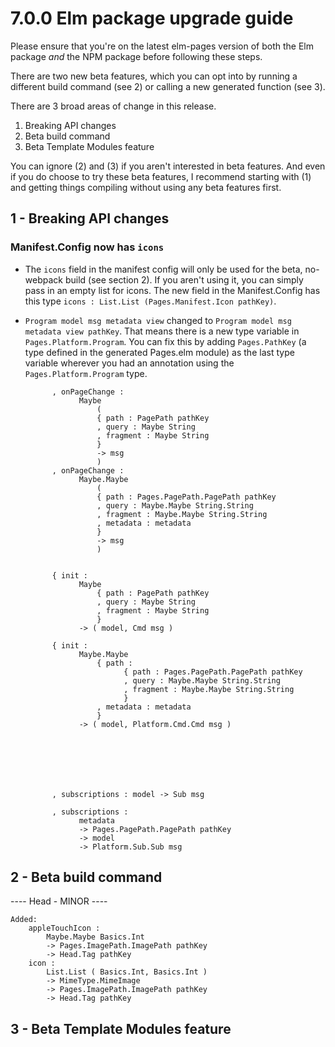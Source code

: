 # 7.0.0 Elm package upgrade guide

Please ensure that you're on the latest elm-pages version of both the Elm package _and_ the NPM package before following these steps.

There are two new beta features, which you can opt into by running a different build command (see 2) or calling a new generated function (see 3).

There are 3 broad areas of change in this release.

1. Breaking API changes
2. Beta build command
3. Beta Template Modules feature

You can ignore (2) and (3) if you aren't interested in beta features. And even if you do choose to try these beta features, I recommend starting with (1) and getting things compiling without using any beta features first.

## 1 - Breaking API changes

### Manifest.Config now has `icons`

- The `icons` field in the manifest config will only be used for the beta, no-webpack build (see section 2). If you aren't using it, you can simply pass in an empty list for icons. The new field in the Manifest.Config has this type `icons : List.List (Pages.Manifest.Icon pathKey)`.
- `Program model msg metadata view` changed to `Program model msg metadata view pathKey`. That means there is a new type variable in `Pages.Platform.Program`. You can fix this by adding `Pages.PathKey` (a type defined in the generated Pages.elm module) as the last type variable wherever you had an annotation using the `Pages.Platform.Program` type.


            , onPageChange :
                  Maybe
                      (
                      { path : PagePath pathKey
                      , query : Maybe String
                      , fragment : Maybe String
                      }
                      -> msg
                      )
            , onPageChange :
                  Maybe.Maybe
                      (
                      { path : Pages.PagePath.PagePath pathKey
                      , query : Maybe.Maybe String.String
                      , fragment : Maybe.Maybe String.String
                      , metadata : metadata
                      }
                      -> msg
                      )


            { init :
                  Maybe
                      { path : PagePath pathKey
                      , query : Maybe String
                      , fragment : Maybe String
                      }
                  -> ( model, Cmd msg )

            { init :
                  Maybe.Maybe
                      { path :
                            { path : Pages.PagePath.PagePath pathKey
                            , query : Maybe.Maybe String.String
                            , fragment : Maybe.Maybe String.String
                            }
                      , metadata : metadata
                      }
                  -> ( model, Platform.Cmd.Cmd msg )







            , subscriptions : model -> Sub msg

            , subscriptions :
                  metadata
                  -> Pages.PagePath.PagePath pathKey
                  -> model
                  -> Platform.Sub.Sub msg

## 2 - Beta build command

---- Head - MINOR ----

    Added:
        appleTouchIcon :
            Maybe.Maybe Basics.Int
            -> Pages.ImagePath.ImagePath pathKey
            -> Head.Tag pathKey
        icon :
            List.List ( Basics.Int, Basics.Int )
            -> MimeType.MimeImage
            -> Pages.ImagePath.ImagePath pathKey
            -> Head.Tag pathKey

## 3 - Beta Template Modules feature
